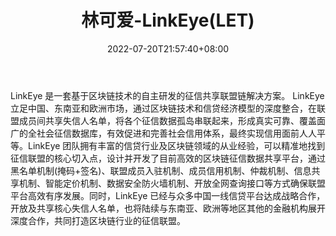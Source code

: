 ﻿---
weight: 
title: "林可爱-LinkEye(LET)"
description: "LinkEye 是一套基于区块链技术的自主研发的征信共享联盟链解决方案"
date: 2022-07-20T21:57:40+08:00
lastmod: 2022-07-20T16:45:40+08:00
draft: false
authors: ["seven"]
featuredImage: "linkeai-linkeyelet.webp"
link: "https://www.linkeye.com/"
tags: ["数字代币","林可爱-LinkEye(LET)"]
categories: ["navigation"]
navigation: ["数字代币"]
lightgallery: true
toc: true
pinned: false
recommend: false
recommend1: false
---
LinkEye 是一套基于区块链技术的自主研发的征信共享联盟链解决方案。 LinkEye 立足中国、东南亚和欧洲市场，通过区块链技术和信贷经济模型的深度整合，在联盟成员间共享失信人名单，将各个征信数据孤岛串联起来，形成真实可靠、覆盖面广的全社会征信数据库，有效促进和完善社会信用体系，最终实现信用面前人人平等。LinkEye 团队拥有丰富的信贷行业及区块链领域的从业经验，可以精准地找到征信联盟的核心切入点，设计并开发了目前高效的区块链征信数据共享平台，通过黑名单机制(掩码+签名)、联盟成员入驻机制、成员信用机制、仲裁机制、信息共享机制、智能定价机制、数据安全防火墙机制、开放全网查询接口等方式确保联盟平台高效有序发展。同时，LinkEye 已经与众多中国一线信贷平台达成战略合作，开放及共享核心失信人名单，也将陆续与东南亚、欧洲等地区其他的金融机构展开深度合作，共同打造区块链行业的征信联盟。
